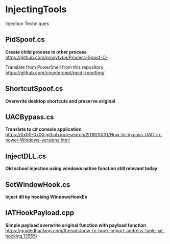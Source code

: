 # InjectingTools
Injection Techniques

## PidSpoof.cs ##  
**Create child process in other process** <br />
https://github.com/proxytype/Process-Spoof-C-

Translate from PowerShell from this repository <br />
https://github.com/countercept/ppid-spoofing/

## ShortcutSpoof.cs ## 
**Overwrite desktop shortcuts and preserve original**

## UACBypass.cs ## 
**Translate to c# console application**<br />
https://0x00-0x00.github.io/research/2018/10/31/How-to-bypass-UAC-in-newer-Windows-versions.html

## InjectDLL.cs ## 
**Old school injection using windows native function still relevant today**<br />

## SetWindowHook.cs ## 
**Inject dll by hooking WindowsHookEx**<br />

## IATHookPayload.cpp ##
**Simple payload overwrite original function with payload function**<br />
https://guidedhacking.com/threads/how-to-hook-import-address-table-iat-hooking.13555/
